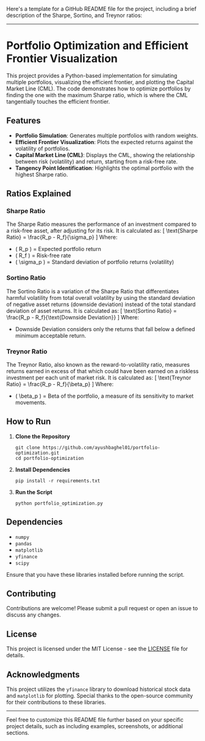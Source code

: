 Here's a template for a GitHub README file for the project, including a brief description of the Sharpe, Sortino, and Treynor ratios:

---

# Portfolio Optimization and Efficient Frontier Visualization

This project provides a Python-based implementation for simulating multiple portfolios, visualizing the efficient frontier, and plotting the Capital Market Line (CML). The code demonstrates how to optimize portfolios by finding the one with the maximum Sharpe ratio, which is where the CML tangentially touches the efficient frontier.

## Features
- **Portfolio Simulation**: Generates multiple portfolios with random weights.
- **Efficient Frontier Visualization**: Plots the expected returns against the volatility of portfolios.
- **Capital Market Line (CML)**: Displays the CML, showing the relationship between risk (volatility) and return, starting from a risk-free rate.
- **Tangency Point Identification**: Highlights the optimal portfolio with the highest Sharpe ratio.

## Ratios Explained

### Sharpe Ratio
The Sharpe Ratio measures the performance of an investment compared to a risk-free asset, after adjusting for its risk. It is calculated as:
\[ \text{Sharpe Ratio} = \frac{R_p - R_f}{\sigma_p} \]
Where:
- \( R_p \) = Expected portfolio return
- \( R_f \) = Risk-free rate
- \( \sigma_p \) = Standard deviation of portfolio returns (volatility)

### Sortino Ratio
The Sortino Ratio is a variation of the Sharpe Ratio that differentiates harmful volatility from total overall volatility by using the standard deviation of negative asset returns (downside deviation) instead of the total standard deviation of asset returns. It is calculated as:
\[ \text{Sortino Ratio} = \frac{R_p - R_f}{\text{Downside Deviation}} \]
Where:
- Downside Deviation considers only the returns that fall below a defined minimum acceptable return.

### Treynor Ratio
The Treynor Ratio, also known as the reward-to-volatility ratio, measures returns earned in excess of that which could have been earned on a riskless investment per each unit of market risk. It is calculated as:
\[ \text{Treynor Ratio} = \frac{R_p - R_f}{\beta_p} \]
Where:
- \( \beta_p \) = Beta of the portfolio, a measure of its sensitivity to market movements.

## How to Run
1. **Clone the Repository**
   ```
   git clone https://github.com/ayushbaghel01/portfolio-optimization.git
   cd portfolio-optimization
   ```

2. **Install Dependencies**
   ```
   pip install -r requirements.txt
   ```

3. **Run the Script**
   ```
   python portfolio_optimization.py
   ```

## Dependencies
- `numpy`
- `pandas`
- `matplotlib`
- `yfinance`
- `scipy`

Ensure that you have these libraries installed before running the script.

## Contributing
Contributions are welcome! Please submit a pull request or open an issue to discuss any changes.

## License
This project is licensed under the MIT License - see the [LICENSE](LICENSE) file for details.

## Acknowledgments
This project utilizes the `yfinance` library to download historical stock data and `matplotlib` for plotting. Special thanks to the open-source community for their contributions to these libraries.

---

Feel free to customize this README file further based on your specific project details, such as including examples, screenshots, or additional sections.
